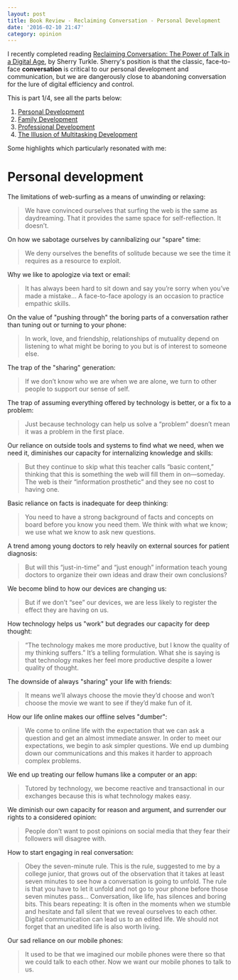 ```yaml
---
layout: post
title: Book Review - Reclaiming Conversation - Personal Development
date: '2016-02-10 21:47'
category: opinion
---
```


I recently completed reading [Reclaiming Conversation: The Power of Talk in a Digital Age](http://www.amazon.com/dp/B00SI0B6PC/ref=r_soa_w_d), by Sherry Turkle. Sherry's position is that the classic, face-to-face **conversation** is critical to our personal development and communication, but we are dangerously close to abandoning conversation for the lure of digital efficiency and control.

This is part 1/4, see all the parts below:

1. [Personal Development](/opinion/book-review-reclaiming-conversation-personal-development/)
2. [Family Development](/opinion/book-review-reclaiming-conversation-family-development/)
3. [Professional Development](/opinion/book-review-reclaiming-conversation-personal-development/)
4. [The Illusion of Multitasking Development](/opinion/book-review-reclaiming-conversation-illusion-of-multitasking/)

Some highlights which particularly resonated with me:

# Personal development
The limitations of web-surfing as a means of unwinding or relaxing:

> We have convinced ourselves that surfing the web is the same as daydreaming. That it provides the same space for self-reflection. It doesn’t.

On how we sabotage ourselves by cannibalizing our "spare" time:

> We deny ourselves the benefits of solitude because we see the time it requires as a resource to exploit.

Why we like to apologize via text or email:

> It has always been hard to sit down and say you’re sorry when you’ve made a mistake... <snip> A face-to-face apology is an occasion to practice empathic skills.

On the value of "pushing through" the boring parts of a conversation rather than tuning out or turning to your phone:

> In work, love, and friendship, relationships of mutuality depend on listening to what might be boring to you but is of interest to someone else.

The trap of the "sharing" generation:

> If we don’t know who we are when we are alone, we turn to other people to support our sense of self.

The trap of assuming everything offered by technology is better, or a fix to a problem:

> Just because technology can help us solve a “problem” doesn’t mean it was a problem in the first place.

Our reliance on outside tools and systems to find what we need, when we need it, diminishes our capacity for internalizing knowledge and skills:

> But they continue to skip what this teacher calls “basic content,” thinking that this is something the web will fill them in on—someday. The web is their “information prosthetic” and they see no cost to having one.

Basic reliance on facts is inadequate for deep thinking:

> You need to have a strong background of facts and concepts on board before you know you need them. We think with what we know; we use what we know to ask new questions.

A trend among young doctors to rely heavily on external sources for patient diagnosis:

> But will this “just-in-time” and “just enough” information teach young doctors to organize their own ideas and draw their own conclusions?

We become blind to how our devices are changing us:

> But if we don’t “see” our devices, we are less likely to register the effect they are having on us.

How technology helps us "work" but degrades our capacity for deep thought:

> “The technology makes me more productive, but I know the quality of my thinking suffers.” It’s a telling formulation. What she is saying is that technology makes her feel more productive despite a lower quality of thought.

The downside of always "sharing" your life with friends:

> It means we’ll always choose the movie they’d choose and won’t choose the movie we want to see if they’d make fun of it.

How our life online makes our offline selves "dumber":

> We come to online life with the expectation that we can ask a question and get an almost immediate answer. In order to meet our expectations, we begin to ask simpler questions. We end up dumbing down our communications and this makes it harder to approach complex problems.

We end up treating our fellow humans like a computer or an app:

> Tutored by technology, we become reactive and transactional in our exchanges because this is what technology makes easy.

We diminish our own capacity for reason and argument, and surrender our rights to a considered opinion:

> People don’t want to post opinions on social media that they fear their followers will disagree with.

How to start engaging in real conversation:

> Obey the seven-minute rule. This is the rule, suggested to me by a college junior, that grows out of the observation that it takes at least seven minutes to see how a conversation is going to unfold. The rule is that you have to let it unfold and not go to your phone before those seven minutes pass... Conversation, like life, has silences and boring bits. This bears repeating: It is often in the moments when we stumble and hesitate and fall silent that we reveal ourselves to each other. Digital communication can lead us to an edited life. We should not forget that an unedited life is also worth living.

Our sad reliance on our mobile phones:

> It used to be that we imagined our mobile phones were there so that we could talk to each other. Now we want our mobile phones to talk to us.
